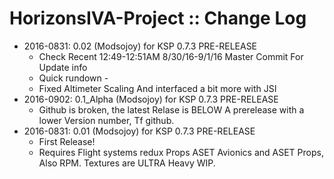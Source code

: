 # HorizonsIVA-Project :: Change Log

* 2016-0831: 0.02 (Modsojoy) for KSP 0.7.3 PRE-RELEASE
	+ Check Recent 12:49-12:51AM 8/30/16-9/1/16 Master Commit For Update info
	+ Quick rundown -
	+ Fixed Altimeter Scaling And interfaced a bit more with JSI
* 2016-0902: 0.1_Alpha (Modsojoy) for KSP 0.7.3 PRE-RELEASE
	+ Github is broken, the latest Relase is BELOW A prerelease with a lower Version number, Tf github.
* 2016-0831: 0.01 (Modsojoy) for KSP 0.7.3 PRE-RELEASE
	+ First Release!
	+ Requires Flight systems redux Props ASET Avionics and ASET Props, Also RPM. Textures are ULTRA Heavy WIP.

